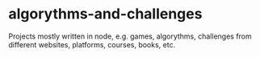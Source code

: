 # algorythms-and-challenges
Projects mostly written in node, e.g. games, algorythms, challenges from different websites, platforms, courses, books, etc.
